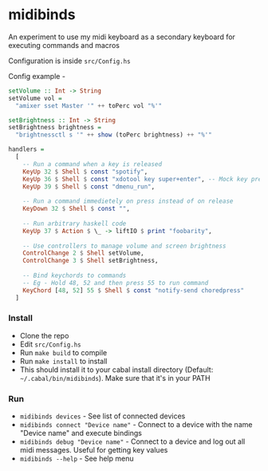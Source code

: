 # midibinds
An experiment to use my midi keyboard as a secondary keyboard for executing commands and macros

Configuration is inside `src/Config.hs`

Config example -

```haskell
setVolume :: Int -> String
setVolume vol =
  "amixer sset Master '" ++ toPerc vol "%'"

setBrightness :: Int -> String
setBrightness brightness =
  "brightnessctl s '" ++ show (toPerc brightness) ++ "%'"

handlers =
  [
    -- Run a command when a key is released
    KeyUp 32 $ Shell $ const "spotify",
    KeyUp 36 $ Shell $ const "xdotool key super+enter", -- Mock key press
    KeyUp 39 $ Shell $ const "dmenu_run",
    
    -- Run a command immedietely on press instead of on release
    KeyDown 32 $ Shell $ const "",
    
    -- Run arbitrary haskell code
    KeyUp 37 $ Action $ \_ -> liftIO $ print "foobarity",
    
    -- Use controllers to manage volume and screen brightness
    ControlChange 2 $ Shell setVolume,
    ControlChange 3 $ Shell setBrightness,
    
    -- Bind keychords to commands
    -- Eg - Hold 48, 52 and then press 55 to run command
    KeyChord [48, 52] 55 $ Shell $ const "notify-send choredpress"
  ]
```

### Install
- Clone the repo
- Edit `src/Config.hs`
- Run `make build` to compile
- Run `make install` to install
- This should install it to your cabal install directory (Default: `~/.cabal/bin/midibinds`). Make sure that it's in your PATH


### Run
- `midibinds devices` - See list of connected devices
- `midibinds connect "Device name"` - Connect to a device with the name "Device name" and execute bindings
- `midibinds debug "Device name"` - Connect to a device and log out all midi messages. Useful for getting key values
- `midibinds --help` - See help menu

